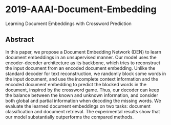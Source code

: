 # 2019-AAAI-Document-Embedding
Learning Document Embeddings with Crossword Prediction

## Abstract
In this paper, we propose a Document Embedding Network (DEN) to learn document embeddings in an unsupervised manner. Our model uses the encoder-decoder architecture as its backbone, which tries to reconstruct the input document from an encoded document embedding. Unlike the standard decoder for text reconstruction, we randomly block some words in the input document, and use the incomplete context information and the encoded document embedding to predict the blocked words in the document, inspired by the crossword game. Thus, our decoder can keep the balance between the known and unknown information, and consider both global and partial information when decoding the missing words. We evaluate the learned document embeddings on two tasks: document classification and document retrieval. The experimental results show that our model substantially outperforms the compared methods.
